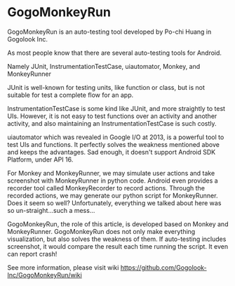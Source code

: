 GogoMonkeyRun
=============
GogoMonkeyRun is an auto-testing tool developed by Po-chi Huang in Gogolook Inc.

As most people know that there are several auto-testing tools for Android.

Namely JUnit, InstrumentationTestCase, uiautomator, Monkey, and MonkeyRunner

JUnit is well-known for testing units, like function or class, but is not suitable for test a complete flow for an app.

InstrumentationTestCase is some kind like JUnit, and more straightly to test UIs. However, it is not easy to test functions over an activity and another activity, and also maintaining an InstrumentationTestCase is such costly.

uiautomator which was revealed in Google I/O at 2013, is a powerful tool to test UIs and functions. It perfectly solves the weakness mentioned above and keeps the advantages. Sad enough, it doesn't support Android SDK Platform, under API 16.

For Monkey and MonkeyRunner, we may simulate user actions and take screenshot with MonkeyRunner in python code. Android even provides a recorder tool called MonkeyRecorder to record actions. Through the recorded actions, we may generate our python script for MonkeyRunner. Does it seem so well? Unfortunately, everything we talked about here was so un-straight...such a mess...

GogoMonkeyRun, the role of this article, is developed based on Monkey and MonkeyRunner. GogoMonkeyRun does not only make everything visualization, but also solves the weakness of them. If auto-testing includes screenshot, it would compare the result each time running the script. It even can report crash!

See more information, please visit wiki https://github.com/Gogolook-Inc/GogoMonkeyRun/wiki